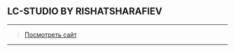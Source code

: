 ## LC-STUDIO BY RISHATSHARAFIEV
---

> <a href="http://htmlpreview.github.io/?https://github.com/rishatsharafiev/lc-studio/blob/master/index.html" target="_blank">Посмотреть сайт</a>

---

